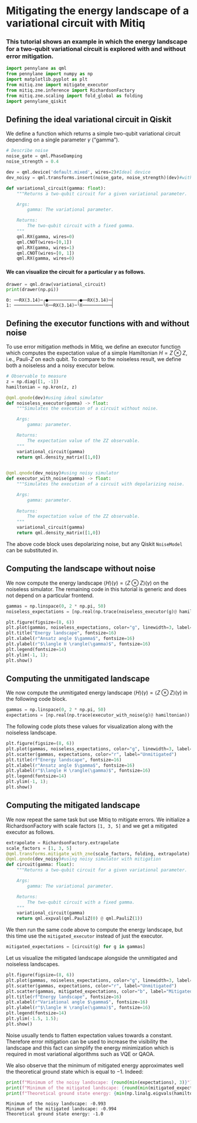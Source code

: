 # Mitigating the energy landscape of a variational circuit with Mitiq

### This tutorial shows an example in which the energy landscape for a two-qubit variational circuit is explored with and without error mitigation.


```python
import pennylane as qml
from pennylane import numpy as np
import matplotlib.pyplot as plt
from mitiq.zne import mitigate_executor
from mitiq.zne.inference import RichardsonFactory
from mitiq.zne.scaling import fold_global as folding
import pennylane_qiskit
```

## Defining the ideal variational circuit in Qiskit

We define a function which returns a simple two-qubit variational circuit depending on a single parameter $\gamma$ (“gamma”).


```python
# Describe noise
noise_gate = qml.PhaseDamping
noise_strength = 0.4

dev = qml.device('default.mixed', wires=2)#Ideal device
dev_noisy = qml.transforms.insert(noise_gate, noise_strength)(dev)#with noise
```


```python
def variational_circuit(gamma: float):
    """Returns a two-qubit circuit for a given variational parameter.

    Args:
        gamma: The variational parameter.

    Returns:
        The two-qubit circuit with a fixed gamma.
    """
    qml.RX(gamma, wires=0)
    qml.CNOT(wires=[0,1])
    qml.RX(gamma, wires=1)
    qml.CNOT(wires=[0, 1])
    qml.RX(gamma, wires=0)
```

#### We can visualize the circuit for a particular $\gamma$ as follows.


```python
drawer = qml.draw(variational_circuit)
print(drawer(np.pi))
```

    0: ──RX(3.14)─╭●───────────╭●──RX(3.14)─┤  
    1: ───────────╰X──RX(3.14)─╰X───────────┤  
    

## Defining the executor functions with and without noise

To use error mitigation methods in Mitiq, we define an executor function which computes the expectation value of a simple Hamiltonian $H=Z \otimes Z$, i.e., Pauli-$Z$ on each qubit. To compare to the noiseless result, we define both a noiseless and a noisy executor below.



```python
# Observable to measure
z = np.diag([1, -1])
hamiltonian = np.kron(z, z)

@qml.qnode(dev)#using ideal simulator
def noiseless_executor(gamma) -> float:
    """Simulates the execution of a circuit without noise.

    Args:
        gamma: parameter.

    Returns:
        The expectation value of the ZZ observable.
    """
    variational_circuit(gamma)
    return qml.density_matrix([1,0])
    

@qml.qnode(dev_noisy)#using noisy simulator
def executor_with_noise(gamma) -> float:
    """Simulates the execution of a circuit with depolarizing noise.

    Args:
        gamma: parameter.
        
    Returns:
        The expectation value of the ZZ observable.
    """
    variational_circuit(gamma)
    return qml.density_matrix([1,0])
```

The above code block uses depolarizing noise, but any Qiskit `NoiseModel` can be substituted in.


## Computing the landscape without noise

We now compute the energy landscape $\langle H \rangle(\gamma) =\langle Z \otimes Z \rangle(\gamma)$ on the noiseless simulator.
The remaining code in this tutorial is generic and does not depend on a particular frontend.


```python
gammas = np.linspace(0, 2 * np.pi, 50)
noiseless_expectations = [np.real(np.trace(noiseless_executor(g)@ hamiltonian)) for g in gammas]
```


```python
plt.figure(figsize=(8, 6))
plt.plot(gammas, noiseless_expectations, color="g", linewidth=3, label="Noiseless")
plt.title("Energy landscape", fontsize=16)
plt.xlabel(r"Ansatz angle $\gamma$", fontsize=16)
plt.ylabel(r"$\langle H \rangle(\gamma)$", fontsize=16)
plt.legend(fontsize=14)
plt.ylim(-1, 1);
plt.show()

```


    


## Computing the unmitigated landscape
We now compute the unmitigated energy landscape $\langle H \rangle(\gamma) =\langle Z \otimes Z \rangle(\gamma)$
in the following code block.



```python
gammas = np.linspace(0, 2 * np.pi, 50)
expectations = [np.real(np.trace(executor_with_noise(g)@ hamiltonian)) for g in gammas]
```

The following code plots these values for visualization along with the noiseless landscape.


```python
plt.figure(figsize=(8, 6))
plt.plot(gammas, noiseless_expectations, color="g", linewidth=3, label="Noiseless")
plt.scatter(gammas, expectations, color="r", label="Unmitigated")
plt.title(rf"Energy landscape", fontsize=16)
plt.xlabel(r"Ansatz angle $\gamma$", fontsize=16)
plt.ylabel(r"$\langle H \rangle(\gamma)$", fontsize=16)
plt.legend(fontsize=14)
plt.ylim(-1, 1);
plt.show()
```




## Computing the mitigated landscape
We now repeat the same task but use Mitiq to mitigate errors.
We initialize a RichardsonFactory with scale factors `[1, 3, 5]` and we get a mitigated executor as follows.


```python
extrapolate = RichardsonFactory.extrapolate
scale_factors = [1, 3, 5]
@qml.transforms.mitigate_with_zne(scale_factors, folding, extrapolate)
@qml.qnode(dev_noisy)#using noisy simulator with mitigation
def circuit(gamma: float):
    """Returns a two-qubit circuit for a given variational parameter.

    Args:
        gamma: The variational parameter.

    Returns:
        The two-qubit circuit with a fixed gamma.
    """
    variational_circuit(gamma)
    return qml.expval(qml.PauliZ(0) @ qml.PauliZ(1))
```

We then run the same code above to compute the energy landscape, but this time use the ``mitigated_executor`` instead of just the executor.


```python
mitigated_expectations = [circuit(g) for g in gammas]
```

Let us visualize the mitigated landscape alongside the unmitigated and noiseless landscapes.


```python
plt.figure(figsize=(8, 6))
plt.plot(gammas, noiseless_expectations, color="g", linewidth=3, label="Noiseless")
plt.scatter(gammas, expectations, color="r", label="Unmitigated")
plt.scatter(gammas, mitigated_expectations, color="b", label="Mitigated")
plt.title(rf"Energy landscape", fontsize=16)
plt.xlabel(r"Variational angle $\gamma$", fontsize=16)
plt.ylabel(r"$\langle H \rangle(\gamma)$", fontsize=16)
plt.legend(fontsize=14)
plt.ylim(-1.5, 1.5);
plt.show()

```


    


Noise usually tends to flatten expectation values towards a constant. Therefore error mitigation 
can be used to increase the visibility the landscape and this fact can simplify the energy minimization 
which is required in most variational algorithms such as VQE or QAOA.

We also observe that the minimum of mitigated energy approximates well the theoretical ground state which is equal to $-1$. Indeed:


```python
print(f"Minimum of the noisy landscape: {round(min(expectations), 3)}")
print(f"Minimum of the mitigated landscape: {round(min(mitigated_expectations), 3)}")
print(f"Theoretical ground state energy: {min(np.linalg.eigvals(hamiltonian))}")
```

    Minimum of the noisy landscape: -0.993
    Minimum of the mitigated landscape: -0.994
    Theoretical ground state energy: -1.0
    


```python

```
